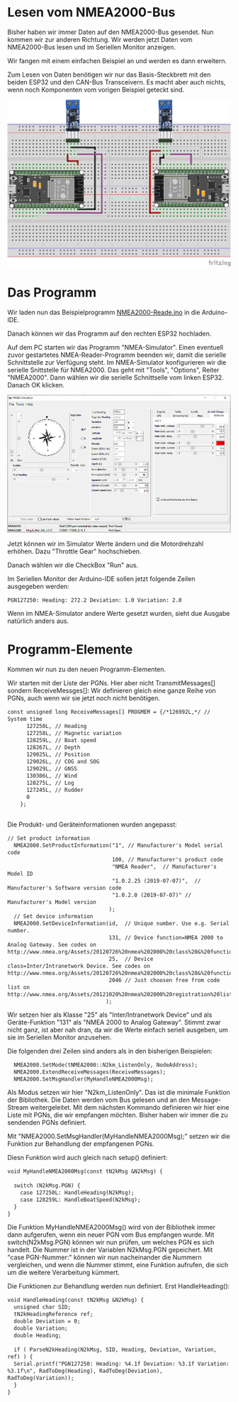 # Lesen vom NMEA2000-Bus

Bisher haben wir immer Daten auf den NMEA2000-Bus gesendet. Nun kommen wir zur anderen Richtung. Wir werden jetzt Daten vom NMEA2000-Bus lesen und im Seriellen Monitor anzeigen.

Wir fangen mit einem einfachen Beispiel an und werden es dann erweitern.

Zum Lesen von Daten benötigen wir nur das Basis-Steckbrett mit den beiden ESP32 und den CAN-Bus Transceivern. Es macht aber auch nichts, wenn noch Komponenten vom vorigen Beispiel geteckt sind.

![Basis-Steckbrett](https://github.com/AK-Homberger/NMEA2000-Workshop/blob/main/Bilder/NMEA2000-Basis_Steckplatine.png)


# Das Programm

Wir laden nun das Beispielprogramm [NMEA2000-Reade.ino](https://github.com/AK-Homberger/NMEA2000-Workshop/blob/main/NMEA2000-Reader/NMEA2000-Reader.ino) in die Arduino-IDE.

Danach können wir das Programm auf den rechten ESP32 hochladen.

Auf dem PC starten wir das Programm "NMEA-Simulator". Einen eventuell zuvor gestartetes NMEA-Reader-Programm beenden wir, damit die serielle Schnittstelle zur Verfügung steht. Im NMEA-Simulator konfigurieren wir die serielle Snittstelle für NMEA2000. Das geht mit "Tools", "Options", Reiter "NMEA2000". Dann wählen wir die serielle Schnittselle vom linken ESP32. Danach OK klicken.

![Simulator](https://github.com/AK-Homberger/NMEA2000-Workshop/blob/main/Bilder/NMEA-Simulator1.png)

Jetzt können wir im Simulator Werte ändern und die Motordrehzahl erhöhen. Dazu "Throttle Gear" hochschieben.

Danach wählen wir die CheckBox "Run" aus.

Im Seriellen Monitor der Arduino-IDE sollen jetzt folgende Zeilen ausgegeben werden:

```
PGN127250: Heading: 272.2 Deviation: 1.0 Variation: 2.0
```
Wenn im NMEA-Simulator andere Werte gesetzt wurden, sieht due Ausgabe natürlich anders aus.

# Programm-Elemente

Kommen wir nun zu den neuen Programm-Elementen.

Wir starten mit der Liste der PGNs. Hier aber nicht TransmitMessages[] sondern ReceiveMessges[]:
Wir definieren gleich eine ganze Reihe von PGNs, auch wenn wir sie jetzt noch nicht benötigen.

```
const unsigned long ReceiveMessages[] PROGMEM = {/*126992L,*/ // System time
      127250L, // Heading
      127258L, // Magnetic variation
      128259L, // Boat speed
      128267L, // Depth
      129025L, // Position
      129026L, // COG and SOG
      129029L, // GNSS
      130306L, // Wind
      128275L, // Log
      127245L, // Rudder
      0
    };
    
```

Die Produkt- und Geräteinformationen wurden angepasst:

```
// Set product information
  NMEA2000.SetProductInformation("1", // Manufacturer's Model serial code
                                 100, // Manufacturer's product code
                                 "NMEA Reader",  // Manufacturer's Model ID
                                 "1.0.2.25 (2019-07-07)",  // Manufacturer's Software version code
                                 "1.0.2.0 (2019-07-07)" // Manufacturer's Model version
                                );
  // Set device information
  NMEA2000.SetDeviceInformation(id,  // Unique number. Use e.g. Serial number.
                                131, // Device function=NMEA 2000 to Analog Gateway. See codes on http://www.nmea.org/Assets/20120726%20nmea%202000%20class%20&%20function%20codes%20v%202.00.pdf
                                25,  // Device class=Inter/Intranetwork Device. See codes on  http://www.nmea.org/Assets/20120726%20nmea%202000%20class%20&%20function%20codes%20v%202.00.pdf
                                2046 // Just choosen free from code list on http://www.nmea.org/Assets/20121020%20nmea%202000%20registration%20list.pdf
                               );
```

Wir setzen hier als Klasse "25" als "Inter/Intranetwork Device" und als Geräte-Funktion "131" als "NMEA 2000 to Analog Gateway".
Stimmt zwar nicht ganz, ist aber nah dran, da wir die Werte einfach seriell ausgeben, um sie im Seriellen Monitor anzusehen.

Die folgenden drei Zeilen sind anders als in den bisherigen Beispielen:
```
  NMEA2000.SetMode(tNMEA2000::N2km_ListenOnly, NodeAddress);
  NMEA2000.ExtendReceiveMessages(ReceiveMessages);
  NMEA2000.SetMsgHandler(MyHandleNMEA2000Msg);
```
Als Modus setzen wir hier "N2km_ListenOnly". Das ist die minimale Funktion der Bibliothek. Die Daten werden vom Bus gelesen und an den Message-Stream weitergeleitet.
Mit dem nächsten Kommando definieren wir hier eine Liste mit PGNs, die wir empfangen möchten. Bisher haben wir immer die zu sendenden PGNs definiert.

Mit "NMEA2000.SetMsgHandler(MyHandleNMEA2000Msg);" setzen wir die Funktion zur Behandlung der empfangenen PGNs.

Diesn Funktion wird auch gleich nach setup() definiert:

```
void MyHandleNMEA2000Msg(const tN2kMsg &N2kMsg) {

  switch (N2kMsg.PGN) {
    case 127250L: HandleHeading(N2kMsg);
    case 128259L: HandleBoatSpeed(N2kMsg);
  }
}
```
Die Funktion MyHandleNMEA2000Msg() wird von der Bibliothek immer dann aufgerufen, wenn ein neuer PGN vom Bus empfangen wurde.
Mit switch(N2kMsg.PGN) können wir nun prüfen, um welches PGN es sich handelt. Die Nummer ist in der Variablen N2kMsg.PGN gepeichert.
Mit "case PGN-Nummer:" können wir nun nacheinander die Nummern vergleichen, und wenn die Nummer stimmt, eine Funktion aufrufen, die sich um die weitere Verarbeitung kümmert.

Die Funktionen zur Behandlung werden nun definiert.
Erst HandleHeading():

```
void HandleHeading(const tN2kMsg &N2kMsg) {
  unsigned char SID;
  tN2kHeadingReference ref;
  double Deviation = 0;
  double Variation;
  double Heading;

  if ( ParseN2kHeading(N2kMsg, SID, Heading, Deviation, Variation, ref) ) {
  Serial.printf("PGN127250: Heading: %4.1f Deviation: %3.1f Variation: %3.1f\n", RadToDeg(Heading), RadToDeg(Deviation), RadToDeg(Variation));
  }
}
```













